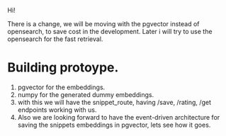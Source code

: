 Hi!

There is a change, we will be moving with the pgvector instead of opensearch, to save cost in the development.
Later i will try to use the opensearch for the fast retrieval.


# Building protoype.
1. pgvector for the embeddings.
2. numpy for the generated dummy embeddings.
3. with this we will have the snippet_route, having /save, /rating, /get endpoints working with us.
4. Also we are looking forward to have the event-driven architecture for saving the snippets embeddings in pgvector, lets see how it goes.

